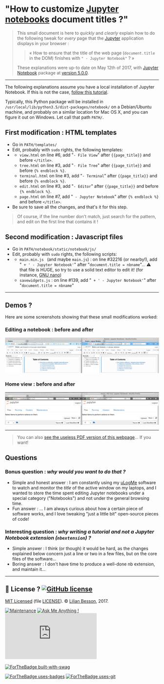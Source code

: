# "How to customize [Jupyter notebooks](https://www.Jupyter.org/) document titles ?"

> This small document is here to *quickly* and *clearly* explain how to do the following tweak for *every* page that the [Jupyter](https://www.Jupyter.org/) application displays in your browser :
>
> >  « How to ensure that the title of the web page (`document.title` in the DOM) finishes with `" - Jupyter Notebook"` ? »
>
> These explanations were up-to date on May 12th of 2017, with [Jupyter Notebook](https://github.com/jupyter/notebook/) package at  [version 5.0.0](https://github.com/jupyter/notebook/releases/tag/5.0.0).

----

The following explanations assume you have a local installation of Jupyter Notebook. If this is not the case, [follow this tutorial](https://jupyter.readthedocs.io/en/latest/install.html).

Typically, this Python package will be installed in `/usr/local/lib/python3.5/dist-packages/notebook/` on a Debian/Ubuntu machine, and probably on a similar location for Mac OS X, and you can figure it out on Windows. Let call that path `PATH/`.

## First modification : HTML templates

- Go in `PATH/templates/`
- Edit, probably with `sudo` rights, the following templates:
- + `view.html` on line #6, add "`- File View`" after `{{page_title}}` and before `</title>`.
  + `tree.html` on line #3, add "`- File Tree`" after `{{page_title}}` and before `{% endblock %}`.
  + `terminal.html` on line #3, add "`- Terminal`" after `{{page_title}}` and before `{% endblock %}`.
  + `edit.html` on line #3, add "`- Editor`" after `{{page_title}}` and before `{% endblock %}`.
  + `page.html` on line #7, add "` - Jupyter Notebook`" after `{% endblock %}` and before `</title>`.
- Be sure to save all the changes, and that's it for this step.

> Of course, if the line number don't match, just search for the pattern, and edit on the first line that contains it !

## Second modification : Javascript files

- Go in `PATH/notebook/static/notebook/js/`
- Edit, probably with `sudo` rights, the following scripts:
- + `main.min.js ` (and maybe `main.js`) : on line #32216 (or nearby!), add "` + ' - Jupyter Notebook'`" after "`document.title = nbname`"... ​:warning:​ that file is HUGE, so try to use a solid text editor to edit it! (for instance, [GNU nano](https://www.nano-editor.org/))
  + `savewidgets.js` : on line #139, add "` + ' - Jupyter Notebook'`" after "`document.title = nbname`"

----

## Demos ?
Here are some screenshots showing that these small modifications worked:

### Editing a notebook : before and after
![Editing a notebook : before and after](editing_a_notebook.png)

### Home view : before and after
![Home view : before and after](home_view.png)

----

> You can also [see the useless PDF version of this webpage](How-to-customize-title-of-jupyter-notebook.pdf)... If you want!

## Questions

### Bonus question : *why would you want to do **that** ?*

- Simple and honest answer : I am constantly using my [uLogMe](https://github.com/Naereen/uLogMe/) software to watch and monitor the *title* of the active window on my laptops, and I wanted to store the time spent editing Jupyter notebooks under a special category ("Notebooks") and not under the general browsing time.
- Fun answer : ... I am always curious about how a certain piece of software works, and I love tweaking "just a little bit" open-source pieces of code!

### Interesting question : *why writing a tutorial and not a Jupyter Notebook extension (`nbextension`) ?*

- Simple answer : I think (or though) it would be hard, as the changes explained below concern just a line or two in a few files, but on the core files of the software...
- Boring answer : I don't have time to produce a well-done nb extension, and maintain it...

----

## :scroll: License ? [![GitHub license](https://img.shields.io/github/license/Naereen/badges.svg)](https://github.com/Naereen/how-to-customize-title-of-jupyter-notebook/blob/master/LICENSE)
[MIT Licensed](https://lbesson.mit-license.org/) (file [LICENSE](LICENSE)).
© [Lilian Besson](https://GitHub.com/Naereen), 2017.

[![Maintenance](https://img.shields.io/badge/Maintained%3F-yes-green.svg)](https://GitHub.com/Naereen/how-to-customize-title-of-jupyter-notebook/graphs/commit-activity)
[![Ask Me Anything !](https://img.shields.io/badge/Ask%20me-anything-1abc9c.svg)](https://GitHub.com/Naereen/ama)
[![Analytics](https://ga-beacon.appspot.com/UA-38514290-17/github.com/Naereen/how-to-customize-title-of-jupyter-notebook/README.md?pixel)](https://GitHub.com/Naereen/how-to-customize-title-of-jupyter-notebook/)

[![ForTheBadge built-with-swag](http://ForTheBadge.com/images/how-to-customize-title-of-jupyter-notebook/built-with-swag.svg)](https://GitHub.com/Naereen/)

[![ForTheBadge uses-badges](http://ForTheBadge.com/images/how-to-customize-title-of-jupyter-notebook/uses-badges.svg)](http://ForTheBadge.com)
[![ForTheBadge uses-git](http://ForTheBadge.com/images/how-to-customize-title-of-jupyter-notebook/uses-git.svg)](https://GitHub.com/)